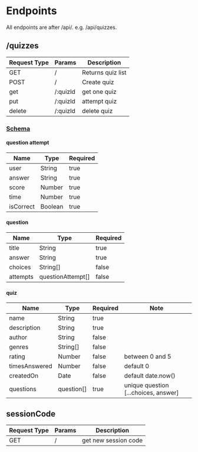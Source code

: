 # Endpoints

All endpoints are after /api/. e.g. /api/quizzes.

## /quizzes

| Request Type | Params   | Description       |
| ------------ | -------- | ----------------- |
| GET          | /        | Returns quiz list |
| POST         | /        | Create quiz       |
| get          | /:quizId | get one quiz      |
| put          | /:quizId | attempt quiz      |
| delete       | /:quizId | delete quiz       |

### [Schema](../api/models/quizzes.js)

#### question attempt

| Name      | Type    | Required |
| --------- | ------- | -------- |
| user      | String  | true     |
| answer    | String  | true     |
| score     | Number  | true     |
| time      | Number  | true     |
| isCorrect | Boolean | true     |

#### question

| Name     | Type              | Required |
| -------- | ----------------- | -------- |
| title    | String            | true     |
| answer   | String            | true     |
| choices  | String[]          | false    |
| attempts | questionAttempt[] | false    |

#### quiz

| Name          | Type       | Required | Note                                  |
| ------------- | ---------- | -------- | ------------------------------------- |
| name          | String     | true     |                                       |
| description   | String     | true     |                                       |
| author        | String     | false    |                                       |
| genres        | String[]   | false    |                                       |
| rating        | Number     | false    | between 0 and 5                       |
| timesAnswered | Number     | false    | default 0                             |
| createdOn     | Date       | false    | default date.now()                    |
| questions     | question[] | true     | unique  question [...choices, answer] |

## sessionCode

| Request Type | Params | Description          |
| ------------ | ------ | -------------------- |
| GET          | /      | get new session code |

